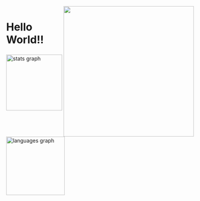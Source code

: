 <img align="right" height="350" src="https://media1.giphy.com/media/v1.Y2lkPTc5MGI3NjExbW12OXE0cHlrZmhoNmc1NG51dmVtcnVjNGNmdWN4ejAzMzM5YTl5aCZlcD12MV9pbnRlcm5hbF9naWZfYnlfaWQmY3Q9cw/6KirhLJyR7oMcwgJQk/giphy.webp"  />

###

<h1 align="left">Hello World!!</h1>

###

<div align="left">
  <img src="https://github-readme-stats.vercel.app/api?username=Felipe4356&hide_title=false&hide_rank=false&show_icons=true&include_all_commits=false&count_private=true&disable_animations=false&theme=tokyonight&locale=es&hide_border=true&order=1" height="150" alt="stats graph"  />
  <img src="https://github-readme-stats.vercel.app/api/top-langs?username=Felipe4356&locale=es&hide_title=false&layout=compact&card_width=320&langs_count=4&theme=tokyonight&hide_border=true&order=2" height="157" alt="languages graph"  />
</div>

###
